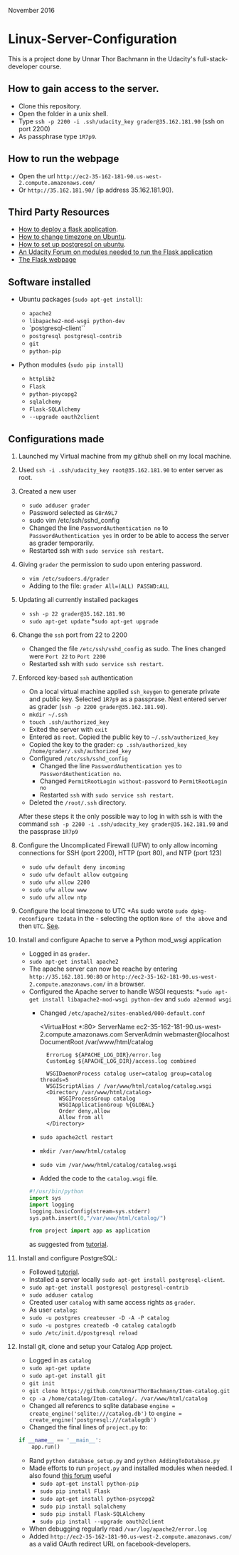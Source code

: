 November 2016

# Linux-Server-Configuration

This is a project done by Unnar Thor Bachmann in the Udacity's full-stack-developer course.

## How to gain access to the server.
* Clone this repository.
* Open the folder in a unix shell.
* Type `ssh -p 2200 -i .ssh/udacity_key grader@35.162.181.90` (ssh on port 2200)
* As passphrase type `1R7p9`.

## How to run the webpage
* Open the url `http://ec2-35-162-181-90.us-west-2.compute.amazonaws.com/`
* Or `http://35.162.181.90/` (ip address 35.162.181.90).

## Third Party Resources

* [How to deploy a flask application](https://www.digitalocean.com/community/tutorials/how-to-deploy-a-flask-application-on-an-ubuntu-vps).
* [How to change timezone on Ubuntu](http://askubuntu.com/questions/138423/how-do-i-change-my-timezone-to-utc-gmt).
* [How to set up postgresql on ubuntu](https://help.ubuntu.com/community/PostgreSQL).
* [An Udacity Forum on modules needed to run the Flask application](https://discussions.udacity.com/t/importerror-no-module-named-psycopg2-project5/35018/5)
* [The Flask webpage](http://flask.pocoo.org/)

## Software installed

* Ubuntu packages (`sudo apt-get install`):
	* `apache2`
	* `libapache2-mod-wsgi python-dev`
	* `postgresql-client``
	* `postgresql postgresql-contrib`
	* `git`
	* `python-pip`

* Python modules (`sudo pip install`)
	* `httplib2`
    * `Flask `
    * `python-psycopg2`
    * `sqlalchemy`
    * `Flask-SQLAlchemy`
    * `--upgrade oauth2client`


## Configurations made

1. Launched my Virtual machine from my github shell on my local machine.

2. Used  `ssh -i .ssh/udacity_key root@35.162.181.90` to enter server as root.

3. Created a new user
	* `sudo adduser grader`
	* Password selected as `G8rA9L7`
	* sudo vim /etc/ssh/sshd_config
	* Changed the line `PasswordAuthentication no` to `PasswordAuthentication yes` in order to be able to access the server as grader temporarily.
	* Restarted ssh with `sudo service ssh restart`.

4. Giving `grader` the permission to sudo upon entering password.
	* `vim /etc/sudoers.d/grader`
	* Adding to the file: `grader All=(ALL) PASSWD:ALL`

5. Updating all currently installed packages
	* `ssh -p 22 grader@35.162.181.90`
	* `sudo apt-get update`
	*`sudo apt-get upgrade`

6. Change the `ssh` port from 22 to 2200
	* Changed the file `/etc/ssh/sshd_config` as sudo. The lines changed were `Port 22` to `Port 2200`
	* Restarted ssh with `sudo service ssh restart`.

7. Enforced key-based `ssh` authentication
	* On a local virtual machine applied `ssh_keygen` to generate private and public key. Selected `1R7p9` as a passprase. Next entered server as grader (`ssh -p 2200 grader@35.162.181.90`). 
	* `mkdir ~/.ssh`
	* `touch .ssh/authorized_key`
	* Exited the server with `exit`
	* Entered as `root`. Copied the public key to `~/.ssh/authorized_key`
	* Copied the key to the grader: `cp .ssh/authorized_key /home/grader/.ssh/authorized_key`
	* Configured `/etc/ssh/sshd_config`
		* Changed the line `PasswordAuthentication yes` to `PasswordAuthentication no`.
		* Changed `PermitRootLogin without-password` to `PermitRootLogin no`
		* Restarted `ssh` with `sudo service ssh restart`.
	* Deleted the `/root/.ssh` directory. 
	

	After these steps it the only possible way to log in with ssh is with the command `ssh -p 2200 -i .ssh/udacity_key grader@35.162.181.90` and the passprase `1R7p9`

8. Configure the Uncomplicated Firewall (UFW) to only allow incoming connections for SSH (port 2200), HTTP (port 80), and NTP (port 123)
	* `sudo ufw default deny incoming`
	* `sudo ufw default allow outgoing`
	* `sudo ufw allow 2200`
	* `sudo ufw allow www`
	* `sudo ufw allow ntp`

9. Configure the local timezone to UTC
	*As sudo wrote `sudo dpkg-reconfigure tzdata` in the - selecting the option `None of the above` and then `UTC`. [See](http://askubuntu.com/questions/138423/how-do-i-change-my-timezone-to-utc-gmt).

10. Install and configure Apache to serve a Python mod_wsgi application
	* Logged in as `grader`. 
	* `sudo apt-get install apache2`
	* The apache server can now be reache by entering `http://35.162.181.90:80` or `http://ec2-35-162-181-90.us-west-2.compute.amazonaws.com/` in a browser.
	* Configured the Apache server to handle WSGI requests: 
		*`sudo apt-get install libapache2-mod-wsgi python-dev` and `sudo a2enmod wsgi`
		* Changed `/etc/apache2/sites-enabled/000-default.conf`

			<VirtualHost *:80>
        		ServerName ec2-35-162-181-90.us-west-2.compute.amazonaws.com
        		ServerAdmin webmaster@localhost
        		DocumentRoot /var/www/html/catalog

		        ErrorLog ${APACHE_LOG_DIR}/error.log
        		CustomLog ${APACHE_LOG_DIR}/access.log combined

        		WSGIDaemonProcess catalog user=catalog group=catalog threads=5
        		WSGIScriptAlias / /var/www/html/catalog/catalog.wsgi
        		<Directory /var/www/html/catalog>
                	WSGIProcessGroup catalog
                	WSGIApplicationGroup %{GLOBAL}
                	Order deny,allow
                	Allow from all
        		</Directory>
			</VirtualHost>

		* `sudo apache2ctl restart`
		* `mkdir /var/www/html/catalog`
		* `sudo vim /var/www/html/catalog/catalog.wsgi`
		* Added the code to the `catalog.wsgi` file.
		```python
    	#!/usr/bin/python
		import sys
		import logging
		logging.basicConfig(stream=sys.stderr)
		sys.path.insert(0,"/var/www/html/catalog/")

		from project import app as application
		```
		as suggested from [tutorial](https://www.digitalocean.com/community/tutorials/how-to-deploy-a-flask-application-on-an-ubuntu-vps).


11. Install and configure PostgreSQL:
	* Followed [tutorial](https://help.ubuntu.com/community/PostgreSQL).
	* Installed a server locally `sudo apt-get install postgresql-client`.
	* `sudo apt-get install postgresql postgresql-contrib`
	* `sudo adduser catalog`
	* Created user `catalog` with same access rights as `grader`.
	* As user `catalog`:
    * `sudo -u postgres createuser -D -A -P catalog`
	* `sudo -u postgres createdb -O catalog catalogdb`
	* `sudo /etc/init.d/postgresql reload`
	

12. Install git, clone and setup your Catalog App project. 
	* Logged in as `catalog`
	* `sudo apt-get update`
    * `sudo apt-get install git`
    * `git init`
    * `git clone https://github.com/UnnarThorBachmann/Item-catalog.git`
    * `cp -a /home/catalog/Item-catalog/. /var/www/html/catalog`
    * Changed all referencs to sqlite database `engine = create_engine('sqlite:///catalog.db')` to `engine = create_engine('postgresql:///catalogdb')`
    * Changed the final lines of `project.py` to:
    ```python
    if __name__ == '__main__':
   		app.run()

    ``` 
    * Rand `python database_setup.py` and `python AddingToDatabase.py`
    * Made efforts to run `project.py` and installed modules when needed. I also found [this forum](https://discussions.udacity.com/t/importerror-no-module-named-psycopg2-project5/35018/5) useful
    	* `sudo apt-get install python-pip `
    	* `sudo pip install Flask `
    	* `sudo apt-get install python-psycopg2`
    	* `sudo pip install sqlalchemy`
    	* `sudo pip install Flask-SQLAlchemy`
    	* `sudo pip install --upgrade oauth2client`
    * When debugging regularly read `/var/log/apache2/error.log`
    * Added `http://ec2-35-162-181-90.us-west-2.compute.amazonaws.com/` as a valid OAuth redirect URL on facebook-developers. 

